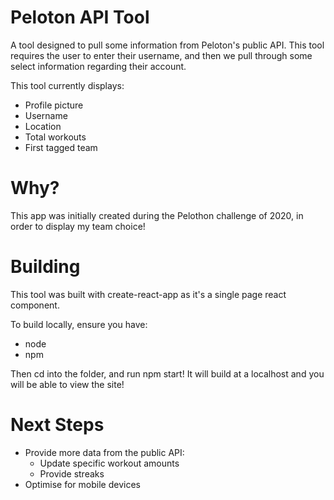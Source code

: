 # Peloton API Tool

A tool designed to pull some information from Peloton's public API. This tool requires the user to enter their username, and then we pull through some select information regarding their account. 

This tool currently displays:
- Profile picture
- Username
- Location
- Total workouts
- First tagged team

# Why?

This app was initially created during the Pelothon challenge of 2020, in order to display my team choice!

# Building

This tool was built with create-react-app as it's a single page react component. 

To build locally, ensure you have:
- node
- npm

Then cd into the folder, and run npm start! It will build at a localhost and you will be able to view the site!

# Next Steps

- Provide more data from the public API:
    - Update specific workout amounts
    - Provide streaks 
- Optimise for mobile devices
